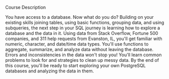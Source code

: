 
Course Description

You have access to a database. Now what do you do? Building on your existing skills joining tables, using basic functions, grouping data, and using subqueries, the next step in your SQL journey is learning how to explore a database and the data in it. Using data from Stack Overflow, Fortune 500 companies, and 311 help requests from Evanston, IL, you'll get familiar with numeric, character, and date/time data types. You'll use functions to aggregate, summarize, and analyze data without leaving the database. Errors and inconsistencies in the data won't stop you! You'll learn common problems to look for and strategies to clean up messy data. By the end of this course, you'll be ready to start exploring your own PostgreSQL databases and analyzing the data in them.
